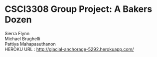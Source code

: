 CSCI3308 Group Project: A Bakers Dozen
=========================================

Sierra Flynn <br/>
Michael Brughelli <br/>
Pattiya Mahapasuthanon <br/>
HEROKU URL : http://glacial-anchorage-5292.herokuapp.com/






